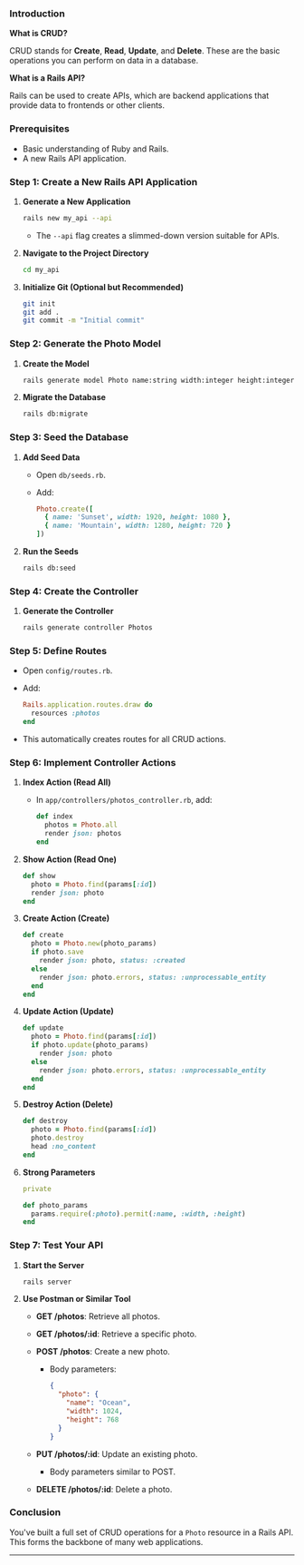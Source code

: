 ### **Introduction**

**What is CRUD?**

CRUD stands for **Create**, **Read**, **Update**, and **Delete**. These are the basic operations you can perform on data in a database.

**What is a Rails API?**

Rails can be used to create APIs, which are backend applications that provide data to frontends or other clients.

### **Prerequisites**

- Basic understanding of Ruby and Rails.
- A new Rails API application.

### **Step 1: Create a New Rails API Application**

1. **Generate a New Application**

   ```bash
   rails new my_api --api
   ```

   - The `--api` flag creates a slimmed-down version suitable for APIs.

2. **Navigate to the Project Directory**

   ```bash
   cd my_api
   ```

3. **Initialize Git (Optional but Recommended)**

   ```bash
   git init
   git add .
   git commit -m "Initial commit"
   ```

### **Step 2: Generate the Photo Model**

1. **Create the Model**

   ```bash
   rails generate model Photo name:string width:integer height:integer
   ```

2. **Migrate the Database**

   ```bash
   rails db:migrate
   ```

### **Step 3: Seed the Database**

1. **Add Seed Data**

   - Open `db/seeds.rb`.
   - Add:

     ```ruby
     Photo.create([
       { name: 'Sunset', width: 1920, height: 1080 },
       { name: 'Mountain', width: 1280, height: 720 }
     ])
     ```

2. **Run the Seeds**

   ```bash
   rails db:seed
   ```

### **Step 4: Create the Controller**

1. **Generate the Controller**

   ```bash
   rails generate controller Photos
   ```

### **Step 5: Define Routes**

- Open `config/routes.rb`.
- Add:

  ```ruby
  Rails.application.routes.draw do
    resources :photos
  end
  ```

- This automatically creates routes for all CRUD actions.

### **Step 6: Implement Controller Actions**

1. **Index Action (Read All)**

   - In `app/controllers/photos_controller.rb`, add:

     ```ruby
     def index
       photos = Photo.all
       render json: photos
     end
     ```

2. **Show Action (Read One)**

   ```ruby
   def show
     photo = Photo.find(params[:id])
     render json: photo
   end
   ```

3. **Create Action (Create)**

   ```ruby
   def create
     photo = Photo.new(photo_params)
     if photo.save
       render json: photo, status: :created
     else
       render json: photo.errors, status: :unprocessable_entity
     end
   end
   ```

4. **Update Action (Update)**

   ```ruby
   def update
     photo = Photo.find(params[:id])
     if photo.update(photo_params)
       render json: photo
     else
       render json: photo.errors, status: :unprocessable_entity
     end
   end
   ```

5. **Destroy Action (Delete)**

   ```ruby
   def destroy
     photo = Photo.find(params[:id])
     photo.destroy
     head :no_content
   end
   ```

6. **Strong Parameters**

   ```ruby
   private

   def photo_params
     params.require(:photo).permit(:name, :width, :height)
   end
   ```

### **Step 7: Test Your API**

1. **Start the Server**

   ```bash
   rails server
   ```

2. **Use Postman or Similar Tool**

   - **GET /photos**: Retrieve all photos.
   - **GET /photos/:id**: Retrieve a specific photo.
   - **POST /photos**: Create a new photo.
     - Body parameters:

       ```json
       {
         "photo": {
           "name": "Ocean",
           "width": 1024,
           "height": 768
         }
       }
       ```

   - **PUT /photos/:id**: Update an existing photo.
     - Body parameters similar to POST.
   - **DELETE /photos/:id**: Delete a photo.

### **Conclusion**

You've built a full set of CRUD operations for a `Photo` resource in a Rails API. This forms the backbone of many web applications.

---
